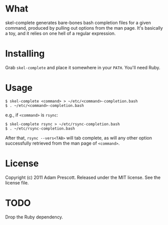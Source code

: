 # What

skel-complete generates bare-bones bash completion files for a given command, produced by pulling out options from the man page. It's basically a toy, and it relies on one hell of a regular expression.

# Installing

Grab `skel-complete` and place it somewhere in your `PATH`. You'll need Ruby.

# Usage

	$ skel-complete <command> > ~/etc/<command>-completion.bash
	$ . ~/etc/<command>-completion.bash

e.g., if `<command>` is `rsync`:

	$ skel-complete rsync > ~/etc/rsync-completion.bash
	$ . ~/etc/rsync-completion.bash

After that, `rsync --vers<TAB>` will tab complete, as will any other option successfully retrieved from the man page of `<command>`.

# License

Copyright (c) 2011 Adam Prescott. Released under the MIT license. See the license file.

# TODO

Drop the Ruby dependency.
